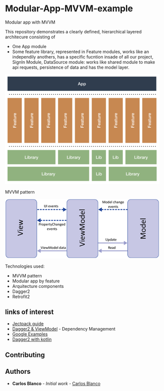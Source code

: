 
# Modular-App-MVVM-example

Modular app with MVVM 

This repository demonstrates a clearly defined, hierarchical layered architecure consisting of

- One App module
- Some feature library, represented in Feature modules, works like an independily anothers, has 
a specific fucntion insade of  all our project, SignIn Module, DataSource module: works like shared module to make api
requests, persistence of data and has the model layer.


![alt test](readmefiles/modular_apps.png)


MVVM pattern

![alt test](readmefiles/mvvm.png)


Technologies used:
- MVVM pattern
- Modular app by feature
- Arquitecture components
- Dagger2
- Retrofit2


## links of interest

* [Jectpack guide](https://developer.android.com/jetpack/docs/guide ) 
* [Dagger2 & ViewModel](https://android.jlelse.eu/using-dagger2-intomap-api-for-android-viewmodel-injection-cffeb8dd0cdf) - Dependency Management
* [Google Examples](https://github.com/android/architecture-components-samples/tree/88747993139224a4bb6dbe985adf652d557de621 )
* [Dagger2 with kotlin](https://antonioleiva.com/dagger-android-kotlin/) 
## Contributing

## Authors

* **Carlos Blanco** - *Initial work* - [Carlos Blanco](https://www.linkedin.com/in/carlos-blanco-936552149/)


